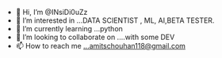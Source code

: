 - 👋 Hi, I’m @INsiDi0uZz
- 👀 I’m interested in ...DATA SCIENTIST , ML, AI,BETA TESTER.
- 🌱 I’m currently learning ...python 
- 💞️ I’m looking to collaborate on ....with some DEV
- 📫 How to reach me ...amitschouhan118@gmail.com 

<!---
INsiDi0uZz/INsiDi0uZz is a ✨ special ✨ repository because its `README.md` (this file) appears on your GitHub profile.
You can click the Preview link to take a look at your changes.
--->
